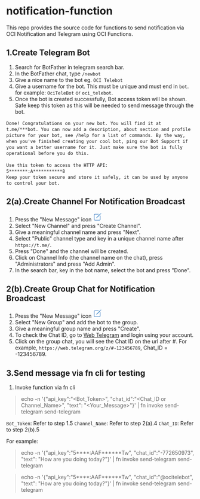 # notification-function
This repo provides the source code for functions to send notification via OCI Notification and Telegram using OCI Functions.

## **1.Create Telegram Bot**
1. Search for BotFather in telegram search bar.
2. In the BotFather chat, type `/newbot`
3. Give a nice name to the bot eg. `OCI Telebot`
4. Give a username for the bot. This must be unique and must end in `bot`. for example: `OciTeleBot` or `oci_telebot`.
5. Once the bot is created successfully, Bot access token will be shown. Safe keep this token as this will be needed to send message through the bot.

```
Done! Congratulations on your new bot. You will find it at t.me/***bot. You can now add a description, about section and profile picture for your bot, see /help for a list of commands. By the way, when you've finished creating your cool bot, ping our Bot Support if you want a better username for it. Just make sure the bot is fully operational before you do this.

Use this token to access the HTTP API:
5*******:A***********8
Keep your token secure and store it safely, it can be used by anyone to control your bot.
```

## **2(a).Create Channel For Notification Broadcast**
1. Press the "New Message" icon ![new_message](img/new_message_icon.png)
2. Select "New Channel" and press "Create Channel".
3. Give a meaningful channel name and press "Next".
4. Select "Public" channel type and key in a unique channel name after `https://t.me/`.
5. Press "Done" and the channel will be created.
6. Click on Channel Info (the channel name on the chat), press "Administrators" and press "Add Admin".
7. In the search bar, key in the bot name, select the bot and press "Done".

## **2(b).Create Group Chat for Notification Broadcast**
1. Press the "New Message" icon ![new_message](img/new_message_icon.png)
2. Select "New Group" and add the bot to the group.
3. Give a meaningful group name and press "Create".
4. To check the Chat ID, go to [Web Telegram](https://web.telegram.org) and login using your account.
5. Click on the group chat, you will see the Chat ID on the url after #. For example, `https://web.telegram.org/z/#-123456789`, Chat_ID = -123456789.

## 3.Send message via fn cli for testing 
1. Invoke function via fn cli
> echo -n '{"api_key":"<Bot_Token>", "chat_id":"<Chat_ID or Channel_Name>", "text": "<Your_Message>"}' | fn invoke send-telegram send-telegram

`Bot_Token`: Refer to step 1.5
`Channel_Name`: Refer to step 2(a).4
`Chat_ID`: Refer to step 2(b).5

For example:

>echo -n '{"api_key":"5****:AAF******Tw", "chat_id":"-772650973", "text": "How are you doing today?"}' | fn invoke send-telegram send-telegram

>echo -n '{"api_key":"5****:AAF******Tw", "chat_id":"@ocitelebot", "text": "How are you doing today?"}' | fn invoke send-telegram send-telegram
